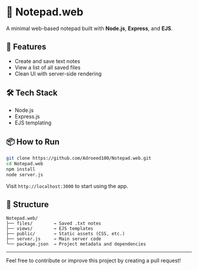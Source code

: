 # 📝 Notepad.web

A minimal web-based notepad built with **Node.js**, **Express**, and **EJS**.

## 🚀 Features
- Create and save text notes
- View a list of all saved files
- Clean UI with server-side rendering

## 🛠 Tech Stack
- Node.js
- Express.js
- EJS templating

## 📦 How to Run

```bash
git clone https://github.com/Adroeed100/Notepad.web.git
cd Notepad.web
npm install
node server.js
```

Visit `http://localhost:3000` to start using the app.

## 📁 Structure

```
Notepad.web/
├── files/        → Saved .txt notes
├── views/        → EJS templates
├── public/       → Static assets (CSS, etc.)
├── server.js     → Main server code
└── package.json  → Project metadata and dependencies
```

---

Feel free to contribute or improve this project by creating a pull request!
